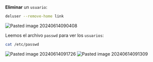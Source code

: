 
**Eliminar** un ``usuario``:

```Bash
deluser --remove-home link
```

![Pasted image 20240614090408](https://github.com/user-attachments/assets/01e9c6e2-8897-416b-a07f-e3b16e22ec85)

Leemos el archivo ``passwd`` para ver los ``usuarios``:

```Bash
cat /etc/passwd
```

![Pasted image 20240614091726](https://github.com/user-attachments/assets/4491bd5f-8015-4c97-8d89-3684e9b99b45)
![Pasted image 20240614091309](https://github.com/user-attachments/assets/3651ea45-c4c8-4f7f-9089-196e19c501e2)

